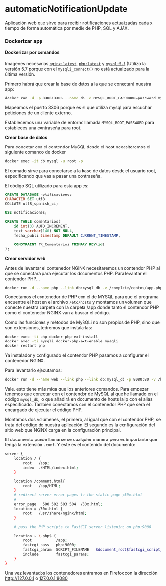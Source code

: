 # automaticNotificationUpdate
Aplicación web que sirve para recibir notificaciones actualizadas cada x tiempo de forma automática por medio de PHP, SQL y AJAX.
### Dockerizar app
#### Dockerizar por comandos

Imagenes necesarias [`nginx:latest`](https://hub.docker.com/_/nginx), [`php:latest`](https://hub.docker.com/_/php) y [`mysql:5.7`](https://hub.docker.com/_/mysql) (Utilizo la versión 5.7  porque con el `mysqli_connect()` no está actualizado para la última versión.

Primero habrá que crear la base de datos a la que se conectará nuestra app:
```bash
docker run -d -p 3306:3306 --name db -e MYSQL_ROOT_PASSWORD=password mysql:5.7
```
Mapeamos el puerto 3306 porque es el que utiliza mysql para escuchar peticiones de un cliente externo.

Establecemos una variable de entorno llamada `MYSQL_ROOT_PASSWORD` para estableces una contraseña para root.

**Crear base de datos**

Para conectar con el contendor MySQL desde el host necesitaremos el siguiente comando de docker
```bash
docker exec -it db mysql -u root -p
```
El comado sirve para conectarse a la base de datos desde el usuario root, especificando que vas a pasar una contraseña.

El código SQL utilizado para esta app es:
```SQL
CREATE DATABASE notificaciones
CHARACTER SET utf8
COLLATE utf8_spanish_ci;

USE notificaciones;

CREATE TABLE comentarios(
    id int(3) AUTO_INCREMENT,
    text varchar(140) NOT NULL,
    fecha_publi timestamp DEFAULT CURRENT_TIMESTAMP,

    CONSTRAINT PK_Comentarios PRIMARY KEY(id)
);
```

**Crear servidor web**

Antes de levantar el contenedor NGINX necesitaremos un contendor PHP al que se conectará para ejecutar los documentos PHP. Para levantar el contendor PHP...
```bash
docker run -d --name php --link db:mysql_db -v /complete/centos/app-php:/app php:7-fpm
```
Conectamos el contenedor de PHP con el de MYSQL para que el programa encuentre el host en el archivo `/etc/hosts` y montamos un volumen que conecte nuestra carpeta con la carpeta /app donde tanto el contendor PHP como el contenedor NGINX van a buscar el código.

Como las funciones y métodos de MySQLi no son propios de PHP, sino que son extensiones, tedremos que instalarlas:
```bash
docker exec -ti php docker-php-ext-install
docker exec -ti mysqli docker-php-ext-enable mysqli
docker restart php
```

Ya instalador y configurado el contendor PHP pasamos a configurar el contenedor NGINX.

Para levantarlo ejecutamos:
```bash
docker run -d --name web --link php --link db:mysql_db -p 8080:80 -v /home/centos/app-php:/app -v /home/centos/app.conf:/etc/nginx/conf.d/app.conf nginx
```
Vale, esto tiene más miga que los anteriores comandos. Para empezar tenemos que conectar con el contendor de MySQL al que he llamado en el código `mysql_db`, lo que añadirá en documento de hosts la ip con el alias especificado. Tambien conectamos con el contenedor PHP que será el encargado de ejecutar el código PHP.

Montamos dos volúmenes, el primero, al igual que con el contendor PHP, se trata del código de nuestra aplicación. El segundo es la configuración del sitio web que NGINX carga en la configuración principal.

El documento puede llamarse se cualquier manera pero es importante que tenga la extensión `.conf`. Y este es el contenido del documento:
```bash
server {
    location / {
        root   /app;
        index  ./HTML/index.html;
    }

    location /comment.html{
        root   /app/HTML;
    }
    # redirect server error pages to the static page /50x.html
    #
    error_page   500 502 503 504  /50x.html;
    location = /50x.html {
        root   /usr/share/nginx/html;
    }

    # pass the PHP scripts to FastCGI server listening on php:9000

    location ~ \.php$ {
        root           /app;
        fastcgi_pass   php:9000;
        fastcgi_param  SCRIPT_FILENAME   $document_root$fastcgi_script_name;
        include        fastcgi_params;
    }
}
```
Una vez levantados los contenedores entramos en Firefox con la dirección http://127.0.0.1 o [127.0.0.1:8080](127.0.0.1:8080)
